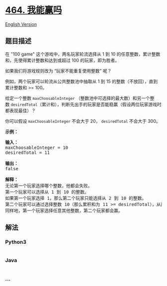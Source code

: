 # [464. 我能赢吗](https://leetcode-cn.com/problems/can-i-win)

[English Version](/solution/0400-0499/0464.Can%20I%20Win/README_EN.md)

## 题目描述

<!-- 这里写题目描述 -->

<p>在 &quot;100 game&quot; 这个游戏中，两名玩家轮流选择从 1 到 10 的任意整数，累计整数和，先使得累计整数和达到或超过 100 的玩家，即为胜者。</p>

<p>如果我们将游戏规则改为 &ldquo;玩家不能重复使用整数&rdquo; 呢？</p>

<p>例如，两个玩家可以轮流从公共整数池中抽取从 1 到 15 的整数（不放回），直到累计整数和 &gt;= 100。</p>

<p>给定一个整数&nbsp;<code>maxChoosableInteger</code>&nbsp;（整数池中可选择的最大数）和另一个整数&nbsp;<code>desiredTotal</code>（累计和），判断先出手的玩家是否能稳赢（假设两位玩家游戏时都表现最佳）？</p>

<p>你可以假设&nbsp;<code>maxChoosableInteger</code>&nbsp;不会大于 20，&nbsp;<code>desiredTotal</code>&nbsp;不会大于 300。</p>

<p><strong>示例：</strong></p>

<pre><strong>输入：</strong>
maxChoosableInteger = 10
desiredTotal = 11

<strong>输出：</strong>
false

<strong>解释：
</strong>无论第一个玩家选择哪个整数，他都会失败。
第一个玩家可以选择从 1 到 10 的整数。
如果第一个玩家选择 1，那么第二个玩家只能选择从 2 到 10 的整数。
第二个玩家可以通过选择整数 10（那么累积和为 11 &gt;= desiredTotal），从而取得胜利.
同样地，第一个玩家选择任意其他整数，第二个玩家都会赢。
</pre>

## 解法

<!-- 这里可写通用的实现逻辑 -->

<!-- tabs:start -->

### **Python3**

<!-- 这里可写当前语言的特殊实现逻辑 -->

```python

```

### **Java**

<!-- 这里可写当前语言的特殊实现逻辑 -->

```java

```

### **...**

```

```

<!-- tabs:end -->
